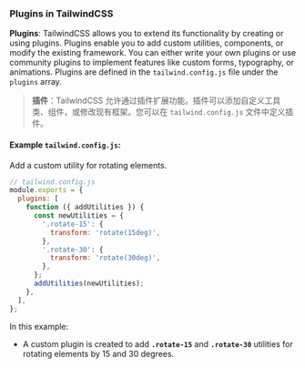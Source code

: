 ### Plugins in TailwindCSS

**Plugins**: TailwindCSS allows you to extend its functionality by creating or using plugins. Plugins enable you to add custom utilities, components, or modify the existing framework. You can either write your own plugins or use community plugins to implement features like custom forms, typography, or animations. Plugins are defined in the `tailwind.config.js` file under the `plugins` array.

> **插件**：TailwindCSS 允许通过插件扩展功能。插件可以添加自定义工具类、组件，或修改现有框架。您可以在 `tailwind.config.js` 文件中定义插件。

#### Example `tailwind.config.js`:

Add a custom utility for rotating elements.

```js
// tailwind.config.js
module.exports = {
  plugins: [
    function ({ addUtilities }) {
      const newUtilities = {
        '.rotate-15': {
          transform: 'rotate(15deg)',
        },
        '.rotate-30': {
          transform: 'rotate(30deg)',
        },
      };
      addUtilities(newUtilities);
    },
  ],
};
```

In this example:
- A custom plugin is created to add **`.rotate-15`** and **`.rotate-30`** utilities for rotating elements by 15 and 30 degrees.